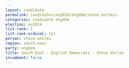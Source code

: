 ```yaml
---
layout: candidate
permalink: candidates/eu2014/engdem/steve-uncles/
categories: candidate engdem
election: eu2014
list-rank: 1
list-rank-ordinal: 1st
person: steve-uncles
region: south-east
party: engdem
title: South East - English Democrats - Steve Uncles
incumbent: false
---
```


